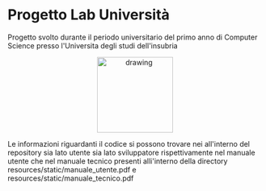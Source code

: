 <h1>Progetto Lab Università </h1>

Progetto svolto durante il periodo universitario del primo anno di Computer Science presso l'Universita degli studi dell'insubria
<p align="center">
<img src="https://www.fedaiisf.it/wp-content/uploads/2021/03/Fase-1-01_primula_Tavola-disegno-1.png" alt="drawing" width="150"/>

</p>
Le informazioni riguardanti il codice si possono trovare nei all'interno del repository sia lato utente sia lato sviluppatore rispettivamente nel manuale utente che nel manuale tecnico presenti alli'interno della directory resources/static/manuale_utente.pdf e resources/static/manuale_tecnico.pdf

